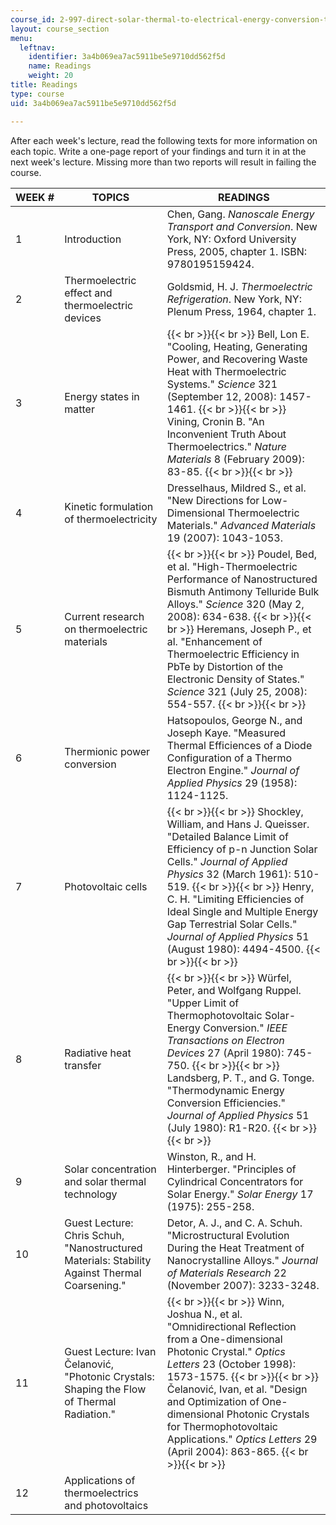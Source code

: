 ```yaml
---
course_id: 2-997-direct-solar-thermal-to-electrical-energy-conversion-technologies-fall-2009
layout: course_section
menu:
  leftnav:
    identifier: 3a4b069ea7ac5911be5e9710dd562f5d
    name: Readings
    weight: 20
title: Readings
type: course
uid: 3a4b069ea7ac5911be5e9710dd562f5d

---
```


After each week's lecture, read the following texts for more information on each topic. Write a one-page report of your findings and turn it in at the next week's lecture. Missing more than two reports will result in failing the course.

| WEEK # | TOPICS | READINGS |
| --- | --- | --- |
| 1 | Introduction | Chen, Gang. _Nanoscale Energy Transport and Conversion_. New York, NY: Oxford University Press, 2005, chapter 1. ISBN: 9780195159424. |
| 2 | Thermoelectric effect and thermoelectric devices | Goldsmid, H. J. _Thermoelectric Refrigeration_. New York, NY: Plenum Press, 1964, chapter 1. |
| 3 | Energy states in matter |  {{< br >}}{{< br >}} Bell, Lon E. "Cooling, Heating, Generating Power, and Recovering Waste Heat with Thermoelectric Systems." _Science_ 321 (September 12, 2008): 1457-1461. {{< br >}}{{< br >}} Vining, Cronin B. "An Inconvenient Truth About Thermoelectrics." _Nature Materials_ 8 (February 2009): 83-85. {{< br >}}{{< br >}}  |
| 4 | Kinetic formulation of thermoelectricity | Dresselhaus, Mildred S., et al. "New Directions for Low-Dimensional Thermoelectric Materials." _Advanced Materials_ 19 (2007): 1043-1053. |
| 5 | Current research on thermoelectric materials |  {{< br >}}{{< br >}} Poudel, Bed, et al. "High-Thermoelectric Performance of Nanostructured Bismuth Antimony Telluride Bulk Alloys." _Science_ 320 (May 2, 2008): 634-638. {{< br >}}{{< br >}} Heremans, Joseph P., et al. "Enhancement of Thermoelectric Efficiency in PbTe by Distortion of the Electronic Density of States." _Science_ 321 (July 25, 2008): 554-557. {{< br >}}{{< br >}}  |
| 6 | Thermionic power conversion | Hatsopoulos, George N., and Joseph Kaye. "Measured Thermal Efficiences of a Diode Configuration of a Thermo Electron Engine." _Journal of Applied Physics_ 29 (1958): 1124-1125. |
| 7 | Photovoltaic cells |  {{< br >}}{{< br >}} Shockley, William, and Hans J. Queisser. "Detailed Balance Limit of Efficiency of p-n Junction Solar Cells." _Journal of Applied Physics_ 32 (March 1961): 510-519. {{< br >}}{{< br >}} Henry, C. H. "Limiting Efficiencies of Ideal Single and Multiple Energy Gap Terrestrial Solar Cells." _Journal of Applied Physics_ 51 (August 1980): 4494-4500. {{< br >}}{{< br >}}  |
| 8 | Radiative heat transfer |  {{< br >}}{{< br >}} Würfel, Peter, and Wolfgang Ruppel. "Upper Limit of Thermophotovoltaic Solar-Energy Conversion." _IEEE Transactions on Electron Devices_ 27 (April 1980): 745-750. {{< br >}}{{< br >}} Landsberg, P. T., and G. Tonge. "Thermodynamic Energy Conversion Efficiencies." _Journal of Applied Physics_ 51 (July 1980): R1-R20. {{< br >}}{{< br >}}  |
| 9 | Solar concentration and solar thermal technology | Winston, R., and H. Hinterberger. "Principles of Cylindrical Concentrators for Solar Energy." _Solar Energy_ 17 (1975): 255-258. |
| 10 | Guest Lecture: Chris Schuh, "Nanostructured Materials: Stability Against Thermal Coarsening." | Detor, A. J., and C. A. Schuh. "Microstructural Evolution During the Heat Treatment of Nanocrystalline Alloys." _Journal of Materials Research_ 22 (November 2007): 3233-3248. |
| 11 | Guest Lecture: Ivan Čelanović, "Photonic Crystals: Shaping the Flow of Thermal Radiation." |  {{< br >}}{{< br >}} Winn, Joshua N., et al. "Omnidirectional Reflection from a One-dimensional Photonic Crystal." _Optics Letters_ 23 (October 1998): 1573-1575. {{< br >}}{{< br >}} Čelanović, Ivan, et al. "Design and Optimization of One-dimensional Photonic Crystals for Thermophotovoltaic Applications." _Optics Letters_ 29 (April 2004): 863-865. {{< br >}}{{< br >}}  |
| 12 | Applications of thermoelectrics and photovoltaics |